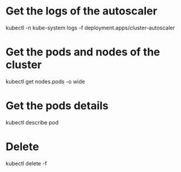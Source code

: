 # Get the logs of the autoscaler
kubectl -n kube-system logs -f deployment.apps/cluster-autoscaler

# Get the pods and nodes of the cluster
kubectl get nodes.pods -o wide

# Get the pods details
kubectl describe pod <pod-name>

# Delete
kubectl delete -f <yaml>
